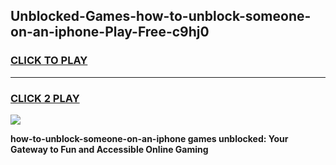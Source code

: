 
## Unblocked-Games-how-to-unblock-someone-on-an-iphone-Play-Free-c9hj0
<h3>
<a href="https://premium76.site?title=how-to-unblock-someone-on-an-iphone&ref=10A">CLICK TO PLAY</a></h3>
<hr>

<h3>
<a href="https://premium76.site?title=how-to-unblock-someone-on-an-iphone&ref=10A">CLICK 2 PLAY</a>
  
</h3>

<a href="https://premium76.site?title=how-to-unblock-someone-on-an-iphone&ref=10A"><img src="https://clearcache.store/games.png"></a>


**how-to-unblock-someone-on-an-iphone games unblocked: Your Gateway to Fun and Accessible Online Gaming**
